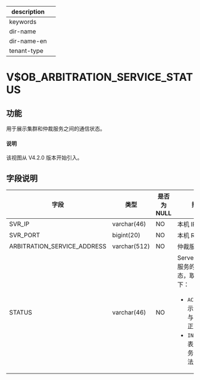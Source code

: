 |description||
|---|---|
|keywords||
|dir-name||
|dir-name-en||
|tenant-type||

# V$OB_ARBITRATION_SERVICE_STATUS

## 功能

用于展示集群和仲裁服务之间的通信状态。

<main id="notice" type='explain'>
  <h4>说明</h4>
  <p>该视图从 V4.2.0 版本开始引入。</p>
</main>

## 字段说明

| **字段** | **类型** | **是否为 NULL** | **描述** |
| --- | --- | --- | --- |
| SVR_IP | varchar(46) | NO | 本机 IP 地址 |
| SVR_PORT | bigint(20) | NO | 本机 RPC 端口 |
| ARBITRATION_SERVICE_ADDRESS | varchar(512) | NO | 仲裁服务地址 |
| STATUS | varchar(46) | NO | Server 和仲裁服务的通信状态，取值如下：<ul><li>  `ACTIVE`：表示仲裁服务与本机通信正常 </li><li> `INACTIVE`：表示仲裁服务与本机无法通信 </li></ul>|
